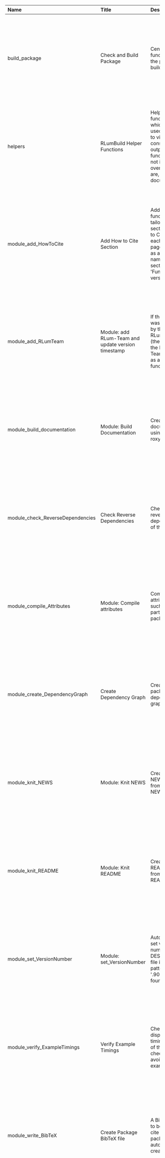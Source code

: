 

| Name                             | Title                                              | Description                                                                                                                                       | Version | m.Date | m.Time | Author                                                                                                                                                                                                                                        | Citation                                                                                                                                                                                                                                                              |
|:---------------------------------|:---------------------------------------------------|:--------------------------------------------------------------------------------------------------------------------------------------------------|:--------|:-------|:-------|:----------------------------------------------------------------------------------------------------------------------------------------------------------------------------------------------------------------------------------------------|:----------------------------------------------------------------------------------------------------------------------------------------------------------------------------------------------------------------------------------------------------------------------|
| build_package                    | Check and Build Package                            | Central function to run the package build process.                                                                                                | 0.1.0   | NA     | NA     | Sebastian Kreutzer, IRAMAT-CRP2A, UMR 5060, CNRS - Université Bordeaux Montaigne (France) -  , RLum Developer Team                                                                                                                         | Kreutzer, S., 2019. build_package(): Check and Build Package. Function version 0.1.0. In: Kreutzer, S., Burow, C., 2019. RLumBuild: RLum Universe Package BuildingR package version 0.1.4.9000-1. https://github.com/R-Lum/RLumBuild                                  |
| helpers                          | RLumBuild Helper Functions                         | Helper functions which are used internally to visualise the console output. Those functions are not in the overivew, but are, however, documented | NA      | NA     | NA     | Sebastian Kreutzer, IRAMAT-CRP2A, UMR 5060, CNRS - Université Bordeaux Montaigne (France) -  , RLum Developer Team                                                                                                                         | Kreutzer, S., 2019. helpers(): RLumBuild Helper Functions. In: Kreutzer, S., Burow, C., 2019. RLumBuild: RLum Universe Package BuildingR package version 0.1.4.9000-1. https://github.com/R-Lum/RLumBuild                                                             |
| module_add_HowToCite             | Add How to Cite Section                            | Adds a function tailored section 'How to Cite' to each manual page as long as author names and a section 'Function version' exists.               | NA      | NA     | NA     | Christoph Burow (Germany), Sebastian Kreutzer, IRAMAT-CRP2A, UMR 5060, CNRS - Université Bordeaux Montaigne (Frange) -  , RLum Developer Team                                                                                              | Burow, C., Kreutzer, S., 2019. module_add_HowToCite(): Add How to Cite Section. Function version 0.3.0. In: Kreutzer, S., Burow, C., 2019. RLumBuild: RLum Universe Package BuildingR package version 0.1.4.9000-1. https://github.com/R-Lum/RLumBuild                |
| module_add_RLumTeam              | Module: add RLum-Team and update version timestamp | If the package was supported by the RLumTeam (the standard) the RLum-Team is added as author to all functions.                                    | 0.1.0   | NA     | NA     | Sebastian Kreutzer, IRAMAT-CRP2A, UMR 5060, CNRS - Université Bordeaux Montaigne (France) -  , RLum Developer Team                                                                                                                         | Kreutzer, S., 2019. module_add_RLumTeam(): Module: add RLum-Team and update version timestamp. Function version 0.1.0. In: Kreutzer, S., Burow, C., 2019. RLumBuild: RLum Universe Package BuildingR package version 0.1.4.9000-1. https://github.com/R-Lum/RLumBuild |
| module_build_documentation       | Module: Build Documentation                        | Create documentation using roxygen2                                                                                                               | 0.1.0   | NA     | NA     | Sebastian Kreutzer, IRAMAT-CRP2A, UMR 5060, CNRS - Université Bordeaux Montaigne (France) -  , RLum Developer Team                                                                                                                         | Kreutzer, S., 2019. module_build_documentation(): Module: Build Documentation. Function version 0.1.0. In: Kreutzer, S., Burow, C., 2019. RLumBuild: RLum Universe Package BuildingR package version 0.1.4.9000-1. https://github.com/R-Lum/RLumBuild                 |
| module_check_ReverseDependencies | Check Reverse Dependencies                         | Check the reverse dependencies of the package                                                                                                     | 0.1.0   | NA     | NA     | Sebastian Kreutzer, IRAMAT-CRP2A, UMR 5060, CNRS - Université Bordeaux Montaigne (France) -  , RLum Developer Team                                                                                                                         | Kreutzer, S., 2019. module_check_ReverseDependencies(): Check Reverse Dependencies. Function version 0.1.0. In: Kreutzer, S., Burow, C., 2019. RLumBuild: RLum Universe Package BuildingR package version 0.1.4.9000-1. https://github.com/R-Lum/RLumBuild            |
| module_compile_Attributes        | Module: Compile attributes                         | Compile C++ attributes if such code is part of the package                                                                                        | 0.1.0   | NA     | NA     | Sebastian Kreutzer, IRAMAT-CRP2A, UMR 5060, CNRS - Université Bordeaux Montaigne (France) -  , RLum Developer Team                                                                                                                         | Kreutzer, S., 2019. module_compile_Attributes(): Module: Compile attributes. Function version 0.1.0. In: Kreutzer, S., Burow, C., 2019. RLumBuild: RLum Universe Package BuildingR package version 0.1.4.9000-1. https://github.com/R-Lum/RLumBuild                   |
| module_create_DependencyGraph    | Create Dependency Graph                            | Create package dependency graph                                                                                                                   | 0.1.0   | NA     | NA     | Sebastian Kreutzer, IRAMAT-CRP2A, UMR 5060, CNRS - Université Bordeaux Montaigne (France) -  , RLum Developer Team                                                                                                                         | Kreutzer, S., 2019. module_create_DependencyGraph(): Create Dependency Graph. Function version 0.1.0. In: Kreutzer, S., Burow, C., 2019. RLumBuild: RLum Universe Package BuildingR package version 0.1.4.9000-1. https://github.com/R-Lum/RLumBuild                  |
| module_knit_NEWS                 | Module: Knit NEWS                                  | Create NEWS.md from NEWS.Rmd                                                                                                                      | 0.1.0   | NA     | NA     | Sebastian Kreutzer, IRAMAT-CRP2A, UMR 5060, CNRS - Université Bordeaux Montaigne (France) -  , RLum Developer Team                                                                                                                         | Kreutzer, S., 2019. module_knit_NEWS(): Module: Knit NEWS. Function version 0.1.0. In: Kreutzer, S., Burow, C., 2019. RLumBuild: RLum Universe Package BuildingR package version 0.1.4.9000-1. https://github.com/R-Lum/RLumBuild                                     |
| module_knit_README               | Module: Knit README                                | Create README.md from README.Rmd                                                                                                                  | 0.1.0   | NA     | NA     | Sebastian Kreutzer, IRAMAT-CRP2A, UMR 5060, CNRS - Université Bordeaux Montaigne (France) -  , RLum Developer Team                                                                                                                         | Kreutzer, S., 2019. module_knit_README(): Module: Knit README. Function version 0.1.0. In: Kreutzer, S., Burow, C., 2019. RLumBuild: RLum Universe Package BuildingR package version 0.1.4.9000-1. https://github.com/R-Lum/RLumBuild                                 |
| module_set_VersionNumber         | Module: set_VersionNumber                          | Automatically set version number in DESCRIPTION file if the pattern '.9000' is found.                                                             | 0.1.0   | NA     | NA     | Sebastian Kreutzer, IRAMAT-CRP2A, UMR 5060, CNRS - Université Bordeaux Montaigne (France) -  , RLum Developer Team                                                                                                                         | Kreutzer, S., 2019. module_set_VersionNumber(): Module: set_VersionNumber. Function version 0.1.0. In: Kreutzer, S., Burow, C., 2019. RLumBuild: RLum Universe Package BuildingR package version 0.1.4.9000-1. https://github.com/R-Lum/RLumBuild                     |
| module_verify_ExampleTimings     | Verify Example Timings                             | Check and display the timing results of the example checks to avoid too long example runs.                                                        | 0.1.0   | NA     | NA     | Sebastian Kreutzer, IRAMAT-CRP2A, UMR 5060, CNRS - Université Bordeaux Montaigne (France) -  , RLum Developer Team                                                                                                                         | Kreutzer, S., 2019. module_verify_ExampleTimings(): Verify Example Timings. Function version 0.1.0. In: Kreutzer, S., Burow, C., 2019. RLumBuild: RLum Universe Package BuildingR package version 0.1.4.9000-1. https://github.com/R-Lum/RLumBuild                    |
| module_write_BibTeX              | Create Package BibTeX file                         | A BibTeX file to be used to cite the package is automatically created.                                                                            | 0.1.0   | NA     | NA     | Sebastian Kreutzer, IRAMAT-CRP2A, UMR 5060, CNRS - Université Bordeaux Montaigne (France) -  , RLum Developer Team                                                                                                                         | Kreutzer, S., 2019. module_write_BibTeX(): Create Package BibTeX file. Function version 0.1.0. In: Kreutzer, S., Burow, C., 2019. RLumBuild: RLum Universe Package BuildingR package version 0.1.4.9000-1. https://github.com/R-Lum/RLumBuild                         |
| module_write_FunctionList        | Write Function Argument List                       | Create a spread-sheet table with all function arguments  Create a HTML and markdown list of all major functions in the package                    | 0.1.0   | NA     | NA     | Christoph Burow, Sebastian Kreutzer, IRAMAT-CRP2A, UMR 5060, CNRS - Université Bordeaux Montaigne (France) -   -  Sebastian Kreutzer, IRAMAT-CRP2A, UMR 5060, CNRS - Université Bordeaux Montaigne (France) -  , RLum Developer Team | Burow, C., Kreutzer, S., 2019. module_write_FunctionList(): Write Function Argument List. Function version 0.1.0. In: Kreutzer, S., Burow, C., 2019. RLumBuild: RLum Universe Package BuildingR package version 0.1.4.9000-1. https://github.com/R-Lum/RLumBuild      |

